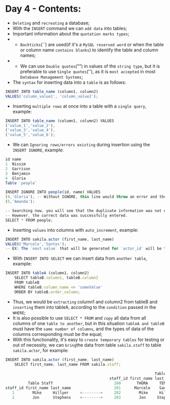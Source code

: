 # Day 4 - Contents: 

* `Deleting` and `recreating` a database; 
* With the `INSERT` command we can `add data` into tables;
* Important information about the `quotation marks types`; 
* - `Backticks`(``) are used(if it's a `MySQL reserved word` or when the table or column name `contains blanks`) to identify the table and column names; 
* - We can use `Double quotes`("") in values of the `string type`, but it is preferable to use `Single quotes`(''), as it is `most accepted` in most `Database Management Systems`; 
* The `syntax` for inserting data into a `table` is as follows: 
```js
INSERT INTO table_name (column1, column2)
VALUES('column_value1', 'column_value2'); 
```
* Inserting `multiple rows` at once into a table with a `single query`, example: 
```js
INSERT INTO table_name (column1, column2) VALUES
('value_1','value_2'),
('value_3','value_4'),
('value_5','value_6'); 
```
* We can `Ignoring rows/errors existing` during insertion using the `INSERT IGNORE`, example: 
```js
id name
1  Nissim
2  Garrison
3  Benjamin
4  Gloria
Table `people`

INSERT IGNORE INTO people(id, name) VALUES
(4,'Gloria'), -- Without IGNORE, this line would throw an error and the INSERT would not continue.
(5,'Amanda');

-- Searching now, you will see that the duplicate information was not entered.
-- However, the correct data was successfully entered.
SELECT * FROM people;
```
* Inserting `values` into columns with `auto_increment`, example: 
```js
INSERT INTO sakila.actor (first_name, last_name)
VALUES('Marcelo','Santos'); 
-- EX: The `next value` that will be generated for `actor_id` will be the value of the `last registered id more 1`; 
```
* With `INSERT INTO SELECT` we can insert data from `another table`, example: 
```js
INSERT INTO tableA (column1, column2)
    SELECT tableB.column1, tableB.column2
    FROM tableB
    WHERE tableB.column_name <> 'someValue'
    ORDER BY tableB.order_column;
```
* Thus, we would be `extracting` column1 and column2 from tableB and `inserting` them into tableA, according to the `condition` passed in the `WHERE`; 
* It is also possible to use `SELECT * FROM` and `copy` all data from all columns of one `table to another`, but in this situation `tableA and tableB` must have the `same number of columns`, and the types of data of the columns corresponding must be the equal; 
* With this functionality, it's easy to `create temporary tables` for testing or out of necessity, we can `bring`the data from table `sakila.staff` to table `sakila.actor`, for example: 
```js
INSERT INTO sakila.actor (first_name, last_name)
    SELECT first_name, last_name FROM sakila.staff; 
    
                                                                  Table Actor
                                              staff_id first_name last_name      last_update
          Table Staff                           200       THORA     TEMPLE    2006-02-15 04:34:33
staff_id first_name last_name                   201      Marcelo    Santos    2020-01-17 11:06:14
   1        Mike     Hillyer     <-------->     202        Mike     Hillyer   2020-01-17 11:30:32
   2        Jon      Stephens    <-------->     203        Jon     Stephens   2020-01-17 11:30:32
```
